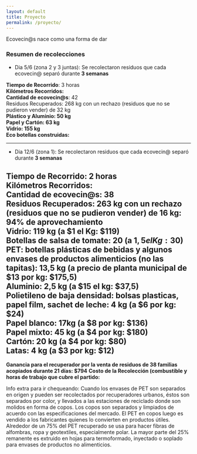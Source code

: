 ```yaml
---
layout: default
title: Proyecto
permalink: /proyecto/
---
```

Ecovecin@s nace como una forma de dar



### Resumen de recolecciones

- Dia 5/6 (zona 2 y 3 juntas): Se recolectaron residuos que cada ecovecin@ separó durante __3 semanas__

__Tiempo de Recorrido__: 3 horas  
__Kilómetros Recorridos:__  
__Cantidad de ecovecin@s__: 42  
Residuos Recuperados: 268 kg con un rechazo (residuos que no se pudieron vender) de 32 kg  
__Plástico y Aluminio: 50 kg__  
__Papel y Cartón: 63 kg__  
__Vidrio: 155 kg__  
__Eco botellas construidas:__  

---

- Dia 12/6 (zona 1): Se recolectaron residuos que cada ecovecin@ separó durante __3 semanas__

__Tiempo de Recorrido__: 2 horas  
__Kilómetros Recorridos:__  
__Cantidad de ecovecin@s__: 38  
Residuos Recuperados: 263 kg con un rechazo (residuos que no se pudieron vender) de 16 kg: 94% de aprovechamiento  
__Vidrio: 119 kg__ (a $1 el Kg: $119)  
__Botellas de salsa de tomate: 20__ (a $1,5 el Kg: 30$)  
__PET: botellas plásticas de bebidas y algunos envases de productos alimenticios (no las tapitas): 13,5 kg__ (a precio de planta municipal de $13 por kg:  $175,5)  
__Aluminio: 2,5 kg__ (a $15 el kg: $37,5)  
__Polietileno de baja densidad: bolsas plasticas, papel film, sachet de leche: 4 kg__ (a $6 por kg: $24)  
__Papel blanco: 17kg__ (a $8 por kg: $136)  
__Papel mixto: 45 kg__ (a $4 por kg: $180)  
__Cartón: 20 kg__ (a $4 por kg: $80)  
__Latas: 4 kg__  (a $3 por kg: $12)  
---
__Ganancia para el recuperador por la venta de residuos de 38 familias acopiados durante 21 días: $794__
__Costo de la Recolección (combustible y horas de trabajo que cubre el partido:__


Info extra para ir chequeando: Cuando los envases de PET son separados en origen y pueden ser recolectados por recuperadores urbanos, éstos son separados por color, y llevados a las estaciones de reciclado donde son molidos en forma de copos. Los copos son separados y limpiados de acuerdo con las especificaciones del mercado. El PET en copos luego es vendido a los fabricantes quienes lo convierten en productos útiles. Alrededor de un 75% del PET recuperado se usa para hacer fibras de alfombras, ropa y geotextiles, especialmente polar. La mayor parte del 25% remanente es extruido en hojas para termoformado, inyectado o soplado  para envases de productos no alimenticios.
